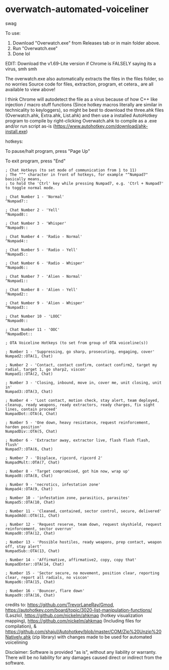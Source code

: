 # overwatch-automated-voiceliner
swag

To use:
1. Download "Overwatch.exe" from Releases tab or in main folder above.
2. Run "Overwatch.exe"
3. Done lol

EDIT: Download the v1.69-Lite version if Chrome is FALSELY saying its a virus, smh smh

The overwatch.exe also automatically extracts the files in the files folder, so no worries
Source code for files, extraction, program, et cetera., are all available to view above!

I think Chrome will autodetect the file as a virus because of how C++ like injection / macro stuff functions 
(Since hotkey macros literally are similar in technicality to keyloggers), so might be best to download
the three.ahk files (Overwatch.ahk, Extra.ahk, List.ahk) and then use a installed AutoHotkey program to compile
by right-clicking Overwatch.ahk to compile as a .exe and/or run script as-is 
(https://www.autohotkey.com/download/ahk-install.exe)

hotkeys:

To pause/halt program, press "Page Up"

To exit program, press "End"

```
; Chat Hotkeys (to set mode of communication from 1 to 11)
; The "^" character in front of hotkeys, for example "^Numpad7" basically means, 
; to hold the 'Ctrl' key while pressing Numpad7, e.g. 'Ctrl + Numpad7' to toggle normal mode.

; Chat Number 1 - 'Normal'
^Numpad7::

; Chat Number 2 - 'Yell'
^Numpad8::

; Chat Number 3 - 'Whisper'
^Numpad9::

; Chat Number 4 - 'Radio - Normal'
^Numpad4::

; Chat Number 5 - 'Radio - Yell'
^Numpad5::

; Chat Number 6 - 'Radio - Whisper'
^Numpad6::

; Chat Number 7 - 'Alien - Normal'
^Numpad1::

; Chat Number 8 - 'Alien - Yell'
^Numpad2::

; Chat Number 9 - 'Alien - Whisper'
^Numpad3::

; Chat Number 10 - 'LOOC'
^Numpad0::

; Chat Number 11 - 'OOC'
^NumpadDot::

; OTA Voiceline Hotkeys (to set from group of OTA voiceline(s))

; Number 1 - 'Suppressing, go sharp, prosecuting, engaging, cover'
Numpad2::OTA(1, Chat)

; Number 2 - 'Contact, contact confirm, contact confirm2, target my radial, target 1, go sharp2, viscon'
Numpad1::OTA(2, Chat)

; Number 3 - 'Closing, inbound, move in, cover me, unit closing, unit in'
Numpad3::OTA(3, Chat)

; Number 4 - 'Lost contact, motion check, stay alert, team deployed, cleanup, ready weapons, ready extractors, ready charges, fix sight lines, contain proceed'
NumpadDot::OTA(4, Chat)

; Number 5 - 'One down, heavy resistance, request reinforcement, harden position'
NumpadDiv::OTA(5, Chat)

; Number 6 - 'Extractor away, extractor live, flash flash flash, flush'
Numpad7::OTA(6, Chat)

; Number 7 - 'Displace, ripcord, ripcord 2'
NumpadMult::OTA(7, Chat)

; Number 8 - 'Target compromised, got him now, wrap up'
Numpad8::OTA(8, Chat)

; Number 9 - 'necrotics, infestation zone'
Numpad4::OTA(9, Chat)

; Number 10 - 'infestation zone, parasitics, parasites'
Numpad5::OTA(10, Chat)

; Number 11 - 'Cleaned, contained, sector control, secure, delivered'
NumpadAdd::OTA(11, Chat)

; Number 12 - 'Request reserve, team down, request skyshield, request reinforcement, sector overrun'
Numpad0::OTA(12, Chat)

; Number 13 - 'Possible hostiles, ready weapons, prep contact, weapon off, stay alert'
NumpadSub::OTA(13, Chat)

; Number 14 - 'Affirmative, affirmative2, copy, copy that'
NumpadEnter::OTA(14, Chat)

; Number 15 - 'Sector secure, no movement, position clear, reporting clear, report all radials, no viscon'
Numpad6::OTA(15, Chat)

; Number 16 - 'Bouncer, flare down'
Numpad9::OTA(16, Chat)
```

credits to: https://github.com/TrevorLaneRay/Gmod, https://autohotkey.com/board/topic/3020-list-manipulation-functions/ (Laszlo), 
https://github.com/nickelm/ahkmap (hotkey visualization mapping), 
https://github.com/nickelm/ahkmap (Including files for compilation), 
& https://github.com/shajul/Autohotkey/blob/master/COM/Zip%20Unzip%20Natively.ahk (zip library)
with changes made to be used for automated voicelining


Disclaimer: Software is provided "as is", without any liability or warranty.
There will be no liability for any damages caused direct or indirect from the software.
